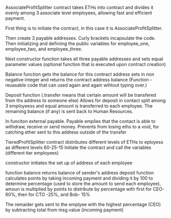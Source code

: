 AssociateProfitSplitter contract takes ETHs into contract and divides it evenly among 3 associate level employees, allowing fast and efficient payment. 

First thing is to initiate the contract, in this case it is AssociateProfitSplitter.

Then create 3 payable addresses.  Curly brackets incapsulate the code. 
Then initializing and definiing the public variables for employee_one, employee_two, and employee_three.

Next constructor function takes all three payable addresses and sets equal parameter values
(optional function that is executed upon contract creation)

Balance function gets the balance for this contract address sets in non negative integer and returns the contract address balance (Function -reuasable code that can used again and again wihtout typing over.) 

Deposit function  (.transfer means that certain amount will be transfered from ths address to someone else)
Allows for deposit in contact split among 3 employeess and equal amount is transferred to each employee.  The remaining balance (if any) is sent back to Human Resources.


In funciton external payable. Payable emplies that the contact is able to withdraw, receive or send money. 
Prevents from losing eths to a void, for catching ether sent to this address outside of the transfer


TieredProfitSplitter contract distributes different levels of ETHs to eployess as different levels 60-25-15
Initiate the contract and call the variables (different tier employees)

constructor initiates the set up of address of each employee

function balance returns balance of sender's address
deposit function calculates points by taking incoming payment and dividing it by 100 to determine percentage 
(used to store the amount to send each employee), amoun is multiplied by points to distribute by percentage with 
first for CEO- 60%, then for CTO -25%, and Bob- 15%

The remaider gets sent to the emplyee with the highest percentage (CEO) by subtracting total from msg.value (incoming payment) 